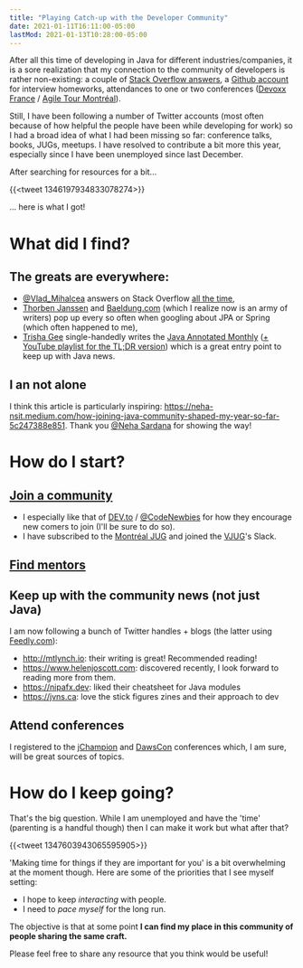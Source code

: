 ```yaml
---
title: "Playing Catch-up with the Developer Community"
date: 2021-01-11T16:11:00-05:00
lastMod: 2021-01-13T10:28:00-05:00
---
```


After all this time of developing in Java for different industries/companies, it is a sore realization that my connection to the community of developers is rather non-existing: a couple of [Stack Overflow answers](https://stackoverflow.com/users/618156/cooltea?tab=answers), a [Github account](https://github.com/cooltea713705?tab=repositories) for interview homeworks, attendances to one or two conferences ([Devoxx France](https://www.devoxx.fr) / [Agile Tour Montréal](https://www.agiletourmontreal.com)).

Still, I have been following a number of Twitter accounts (most often because of how helpful the people have been while developing for work) so I had a broad idea of what I had been missing so far: conference talks, books, JUGs, meetups. I have resolved to contribute a bit more this year, especially since I have been unemployed since last December.

After searching for resources for a bit...

{{<tweet 1346197934833078274>}}

... here is what I got!

# What did I find?

## The greats are everywhere:
  * [@Vlad_Mihalcea](https://twitter.com/vlad_mihalcea) answers on Stack Overflow [all the time](https://stackoverflow.com/users/1025118/vlad-mihalcea?tab=answers),
  * [Thorben Janssen](https://thorben-janssen.com) and [Baeldung.com](https://www.baeldung.com) (which I realize now is an army of writers) pop up every so often when googling about JPA or Spring (which often happened to me),
  * [Trisha Gee](https://trishagee.com) single-handedly writes the [Java Annotated Monthly](https://blog.jetbrains.com/idea/tag/java-annotated/) ([+ YouTube playlist for the TL;DR version](https://www.youtube.com/playlist?list=PLPZy-hmwOdEWuQYQQ_K383qRKmnM16xO0)) which is a great entry point to keep up with Java news.

## I an not alone

I think this article is particularly inspiring: https://neha-nsit.medium.com/how-joining-java-community-shaped-my-year-so-far-5c247388e851.
Thank you [@Neha Sardana](https://twitter.com/nehasardana09) for showing the way!

# How do I start?

## [Join a community](https://neha-nsit.medium.com/how-joining-java-community-shaped-my-year-so-far-5c247388e851)
  * I especially like that of [DEV.to](https://dev.to) / [@CodeNewbies](https://twitter.com/CodeNewbies) for how they encourage new comers to join (I'll be sure to do so).
  * I have subscribed to the [Montréal JUG](https://www.montreal-jug.org) and joined the [VJUG](https://virtualjug.com)'s Slack.

## [Find mentors](https://www.helenjoscott.com/posts/finding-a-community-mentor)

## Keep up with the community news (not just Java)

I am now following a bunch of Twitter handles + blogs (the latter using [Feedly.com](https://feedly.com)):
   * http://mtlynch.io: their writing is great! Recommended reading!
   * https://www.helenjoscott.com: discovered recently, I look forward to reading more from them.
   * https://nipafx.dev: liked their cheatsheet for Java modules
   * https://jvns.ca: love the stick figures zines and their approach to dev

 ## Attend conferences
I registered to the [jChampion](https://jchampionsconf.com) and [DawsCon](https://www.dawsoncollege.qc.ca/dawscon/) conferences which, I am sure, will be great sources of topics.

# How do I keep going?

That's the big question. While I am unemployed and have the 'time' (parenting is a handful though) then I can make it work but what after that?
 
 {{<tweet 1347603943065595905>}}
 
 'Making time for things if they are important for you' is a bit overwhelming at the moment though. Here are some of the priorities that I see myself setting:

 * I hope to keep *interacting* with people.
 * I need to *pace myself* for the long run.
 
 The objective is that at some point **I can find my place in this community of people sharing the same craft.**

 Please feel free to share any resource that you think would be useful!